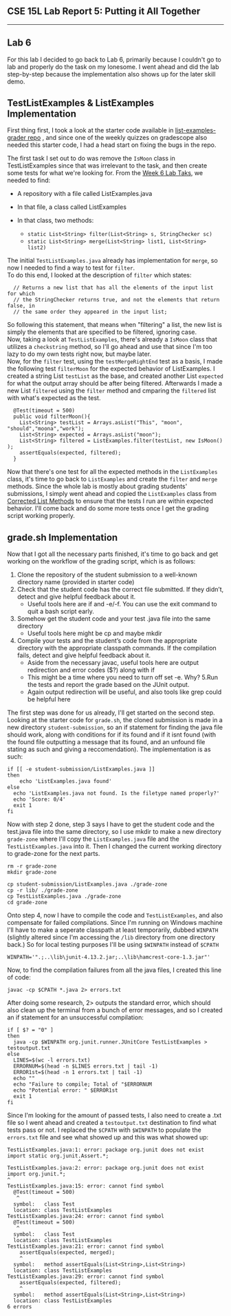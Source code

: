 ## CSE 15L Lab Report 5: Putting it All Together
---

## Lab 6

For this lab I decided to go back to Lab 6, primarily because I couldn't go to lab and properly do the task on my lonesome.
I went ahead and did the lab step-by-step because the implementation also shows up for the later skill demo.

## TestListExamples & ListExamples Implementation

First thing first, I took a look at the starter code available in [list-examples-grader repo]([https://man7.org/linux/man-pages/man1/grep.1.html](https://github.com/ucsd-cse15l-w23/list-examples-grader)) , and since one of the weekly quizzes on gradescope also needed this starter code, I had a head start on fixing the bugs in the repo.

The first task I set out to do was remove the `IsMoon` class in TestListExamples since that was irrelevant to the task, and then create some tests for what we're looking for. From the [Week 6 Lab Taks](https://ucsd-cse15l-w23.github.io/week/week6/#lab-tasks), we needed to find:

- A repository with a file called ListExamples.java
- In that file, a class called ListExamples
- In that class, two methods:

  -  `static List<String> filter(List<String> s, StringChecker sc)`
  -  `static List<String> merge(List<String> list1, List<String> list2)`

The initial `TestListExamples.java` already has implementation for `merge`, so now I needed to find a way to test for `filter`.  
To do this end, I looked at the description of `filter` which states:  
```
  // Returns a new list that has all the elements of the input list for which  
  // the StringChecker returns true, and not the elements that return false, in      
  // the same order they appeared in the input list;  
```

So following this statement, that means when "filtering" a list, the new list is simply the elements that are specified to be filtered, ignoring case.  
Now, taking a look at `TestListExamples`, there's already a `IsMoon` class that utilizes a `checkstring` method, so I'll go ahead and use that since I'm too  lazy to do my own tests right now, but maybe later.  
Now, for the `filter` test, using the `testMergeRightEnd` test as a basis, I made the following test `filterMoon` for the expected behavior of ListExamples.
I created a string List `testList` as the base, and  created another List `expected` for what the output array should be after being filtered. Afterwards I made a new List `filtered` using the `filter` method and cmparing the `filtered` list with what's expected as the test.
```
  @Test(timeout = 500)
  public void filterMoon(){
    List<String> testList = Arrays.asList("This", "moon", "should","moona","work");
    List<String> expected = Arrays.asList("moon");
    List<String> filtered = ListExamples.filter(testList, new IsMoon() );
    assertEquals(expected, filtered);
  }
```
Now that there's one test for all the expected methods in the `ListExamples` class, it's time to go back to `ListExamples` and create the `filter` and `merge` methods. Since the whole lab is mostly about grading students' submissions, I simply went ahead and copied the `ListExamples` class from [Corrected List Methods](https://github.com/ucsd-cse15l-f22/list-methods-corrected) to ensure that the tests I run are within expected behavior. I'll come back and do some more tests once I get the grading script working properly.

## grade.sh Implementation

Now that I got all the necessary parts finished, it's time to go back and get working on the workflow of the grading script, which is as follows:  

1. Clone the repository of the student submission to a well-known directory name (provided in starter code)
2. Check that the student code has the correct file submitted. If they didn’t, detect and give helpful feedback about it.
    - Useful tools here are if and -e/-f. You can use the exit command to quit a bash script early.
3. Somehow get the student code and your test .java file into the same directory
    - Useful tools here might be cp and maybe mkdir
4. Compile your tests and the student’s code from the appropriate directory with the appropriate classpath commands. If the compilation fails, detect and give helpful feedback about it.
   - Aside from the necessary javac, useful tools here are output redirection and error codes ($?) along with if
    - This might be a time where you need to turn off set -e. Why?
 5.Run the tests and report the grade based on the JUnit output.
   - Again output redirection will be useful, and also tools like grep could be helpful here

The first step was done for us already, I'll get started on the second step. Looking at the starter code for `grade.sh`, the cloned submission is made in a new directory `student-submission`, so an if statement for finding the java file should work, along with conditions for if its found and if it isnt found (with the found file outputting a message that its found, and an unfound file stating as such and giving a reccomendation). The implementation is as such:
```
if [[ -e student-submission/ListExamples.java ]]
then
    echo 'ListExamples.java found'
else
  echo 'ListExamples.java not found. Is the filetype named properly?'
  echo 'Score: 0/4'
  exit 1
fi
```
Now with step 2 done, step 3 says I have to get the student code and the test.java file into the same directory, so I use mkdir to make a new directory `grade-zone` where I'll copy the `ListExamples.java` file and the `TestListExamples.java` into it. Then I changed the current working directory to grade-zone for the next parts.
```
rm -r grade-zone
mkdir grade-zone

cp student-submission/ListExamples.java ./grade-zone
cp -r lib/ ./grade-zone
cp TestListExamples.java ./grade-zone
cd grade-zone
```
Onto step 4, now I have to compile the code and `TestListExamples`, and also compensate for failed compilations. Since I'm running on Windows machine I'll have to make a seperate classpath at least temporarily, dubbed `WINPATH` (slightly altered since I'm accessing the `/lib` directory from one directory back.) So for local testing purposes I'll be using `$WINPATH` instead of `$CPATH`
```
WINPATH='".;..\lib\junit-4.13.2.jar;..\lib\hamcrest-core-1.3.jar"' 
```
Now, to find the compilation failures from all the java files, I created this line of code:
```
javac -cp $CPATH *.java 2> errors.txt
```
After doing some research, 2> outputs the standard error, which should also clean up the terminal from a bunch of error messages, and so I created an if statement for an unsuccessful compilation:
```
if [ $? = "0" ]
then
  java -cp $WINPATH org.junit.runner.JUnitCore TestListExamples > testoutput.txt
else
  LINES=$(wc -l errors.txt)
  ERRORNUM=$(head -n $LINES errors.txt | tail -1)
  ERROR1st=$(head -n 1 errors.txt | tail -1)
  echo ""
  echo "Failure to compile; Total of "$ERRORNUM
  echo "Potential error: " $ERROR1st
  exit 1
fi
```
Since I'm looking for the amount of passed tests, I also need to create a .txt file so I went ahead and created a `testoutput.txt` destination to find what tests pass or not. I replaced the `$CPATH` with `$WINPATH` to populate the `errors.txt` file and see what showed up and this was what showed up:
```
TestListExamples.java:1: error: package org.junit does not exist
import static org.junit.Assert.*;
                       ^
TestListExamples.java:2: error: package org.junit does not exist
import org.junit.*;
^
TestListExamples.java:15: error: cannot find symbol
  @Test(timeout = 500)
   ^
  symbol:   class Test
  location: class TestListExamples
TestListExamples.java:24: error: cannot find symbol
  @Test(timeout = 500)
   ^
  symbol:   class Test
  location: class TestListExamples
TestListExamples.java:21: error: cannot find symbol
    assertEquals(expected, merged);
    ^
  symbol:   method assertEquals(List<String>,List<String>)
  location: class TestListExamples
TestListExamples.java:29: error: cannot find symbol
    assertEquals(expected, filtered);
    ^
  symbol:   method assertEquals(List<String>,List<String>)
  location: class TestListExamples
6 errors
```
